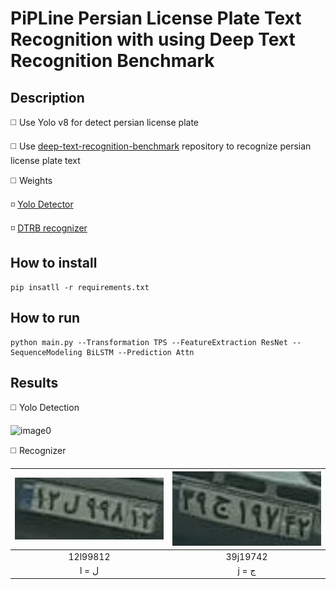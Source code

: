 # PiPLine Persian License Plate Text Recognition with using Deep Text Recognition Benchmark 

## Description

◻️ Use Yolo v8 for detect persian license plate

◻️ Use [deep-text-recognition-benchmark]([(https://github.com/clovaai/deep-text-recognition-benchmark)https://github.com/clovaai/deep-text-recognition-benchmark])
repository  to recognize persian license plate text

◻️ Weights

◽ [Yolo Detector](https://drive.google.com/drive/folders/1On47vluc9khPZZ0qhnSQ8jnbNfHyKY-G?usp=drive_link)

◽ [DTRB recognizer](https://drive.google.com/file/d/13LNm3mAdaLPxdxvCOl37wIyjfIB8A-iE/view?usp=drive_link)

## How to install
```
pip insatll -r requirements.txt
```

## How to run
```
python main.py --Transformation TPS --FeatureExtraction ResNet --SequenceModeling BiLSTM --Prediction Attn
```

## Results

◻️ Yolo Detection 

![image0](https://github.com/SajedehGharabadian/Persian_License_Text_Recognition_PipeLine/assets/76538787/23ff37de-3d3d-447c-821a-fb702f40aa78)

◻️ Recognizer


| <img src="io/output/image_crop0.jpg" width="280"> | <img src="io/output/image_crop1.jpg" width="280"> |
| :-------------------:                    | :-----------------------: | 
|  12l99812                                |   39j19742             |  
|  l =  ل                                  |   j = ج              |   
